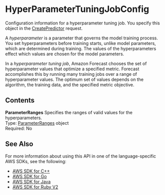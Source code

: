 # HyperParameterTuningJobConfig<a name="API_HyperParameterTuningJobConfig"></a>

Configuration information for a hyperparameter tuning job\. You specify this object in the [CreatePredictor](API_CreatePredictor.md) request\.

A *hyperparameter* is a parameter that governs the model training process\. You set hyperparameters before training starts, unlike model parameters, which are determined during training\. The values of the hyperparameters effect which values are chosen for the model parameters\.

In a *hyperparameter tuning job*, Amazon Forecast chooses the set of hyperparameter values that optimize a specified metric\. Forecast accomplishes this by running many training jobs over a range of hyperparameter values\. The optimum set of values depends on the algorithm, the training data, and the specified metric objective\.

## Contents<a name="API_HyperParameterTuningJobConfig_Contents"></a>

 **ParameterRanges**   <a name="forecast-Type-HyperParameterTuningJobConfig-ParameterRanges"></a>
Specifies the ranges of valid values for the hyperparameters\.  
Type: [ParameterRanges](API_ParameterRanges.md) object  
Required: No

## See Also<a name="API_HyperParameterTuningJobConfig_SeeAlso"></a>

For more information about using this API in one of the language\-specific AWS SDKs, see the following:
+  [AWS SDK for C\+\+](https://docs.aws.amazon.com/goto/SdkForCpp/forecast-2018-06-26/HyperParameterTuningJobConfig) 
+  [AWS SDK for Go](https://docs.aws.amazon.com/goto/SdkForGoV1/forecast-2018-06-26/HyperParameterTuningJobConfig) 
+  [AWS SDK for Java](https://docs.aws.amazon.com/goto/SdkForJava/forecast-2018-06-26/HyperParameterTuningJobConfig) 
+  [AWS SDK for Ruby V2](https://docs.aws.amazon.com/goto/SdkForRubyV2/forecast-2018-06-26/HyperParameterTuningJobConfig) 